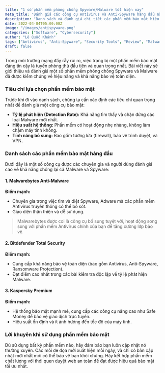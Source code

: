 ```yaml
---
title: "1 số phần mềm phòng chống Spyware/Malware tốt hiện nay"
meta_title: "Đánh giá các công cụ Antivirus và Anti-Spyware hàng đầu năm [Năm hiện tại]"
description: "Danh sách và đánh giá chi tiết các phần mềm bảo mật hiệu quả nhất hiện nay, giúp người dùng bảo vệ máy tính và dữ liệu khỏi Spyware, Ransomware và các mối đe dọa trực tuyến khác."
date: 2022-04-04T05:00:00Z
image: "/images/antispyware.png"
categories: ["Software", "Cybersecurity"] 
author: "Lê Quốc Khánh"
tags: ["Antivirus", "Anti-Spyware", "Security Tools", "Review", "Malwarebytes"]
draft: false
---
```


Trong môi trường mạng đầy rẫy rủi ro, việc trang bị một phần mềm bảo mật đáng tin cậy là tuyến phòng thủ đầu tiên và quan trọng nhất. Bài viết này sẽ giới thiệu và đánh giá một số phần mềm phòng chống Spyware và Malware đã được kiểm chứng về hiệu năng và khả năng bảo vệ toàn diện.

### Tiêu chí lựa chọn phần mềm bảo mật

Trước khi đi vào danh sách, chúng ta cần xác định các tiêu chí quan trọng nhất để đánh giá một công cụ bảo mật:

* **Tỷ lệ phát hiện (Detection Rate):** Khả năng tìm thấy và chặn đứng các loại Malware mới nhất.
* **Hiệu suất hệ thống:** Phần mềm có hoạt động nhẹ nhàng, không làm chậm máy tính không.
* **Tính năng bổ sung:** Bao gồm tường lửa (firewall), bảo vệ trình duyệt, và VPN.

### Danh sách các phần mềm bảo mật hàng đầu

Dưới đây là một số công cụ được các chuyên gia và người dùng đánh giá cao về khả năng chống lại cả Malware và Spyware:

#### 1. Malwarebytes Anti-Malware

**Điểm mạnh:**
* Chuyên gia trong việc tìm và diệt Spyware, Adware mà các phần mềm Antivirus truyền thống có thể bỏ sót.
* Giao diện thân thiện và dễ sử dụng.

> Malwarebytes được coi là công cụ bổ sung tuyệt vời, hoạt động song song với phần mềm Antivirus chính của bạn để tăng cường lớp bảo vệ.

#### 2. Bitdefender Total Security

**Điểm mạnh:**
* Cung cấp khả năng bảo vệ toàn diện (bao gồm Antivirus, Anti-Spyware, Ransomware Protection).
* Đạt điểm cao nhất trong các bài kiểm tra độc lập về tỷ lệ phát hiện Malware.

#### 3. Kaspersky Premium

**Điểm mạnh:**
* Hệ thống bảo mật mạnh mẽ, cung cấp các công cụ nâng cao như Safe Money để bảo vệ giao dịch trực tuyến.
* Hiệu suất ổn định và ít ảnh hưởng đến tốc độ của máy tính.

### Lời khuyên khi sử dụng phần mềm bảo mật

Dù sử dụng bất kỳ phần mềm nào, hãy đảm bảo bạn luôn cập nhật nó thường xuyên. Các mối đe dọa mới xuất hiện mỗi ngày, và chỉ có bản cập nhật mới nhất mới có thể bảo vệ bạn khỏi chúng. Hãy kết hợp phần mềm chất lượng với thói quen duyệt web an toàn để đạt được hiệu quả bảo mật tối ưu nhất.